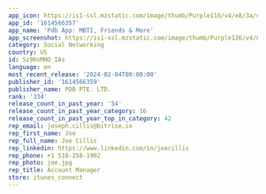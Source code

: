 ```yaml
---
app_icon: https://is1-ssl.mzstatic.com/image/thumb/Purple116/v4/e8/3a/e1/e83ae187-ad2a-a144-1dab-9a842b4f5b58/AppIcon-0-0-1x_U007emarketing-0-6-0-85-220.png/1024x1024bb.png
app_id: '1614566357'
app_name: 'Pdb App: MBTI, Friends & More'
app_screenshot: https://is1-ssl.mzstatic.com/image/thumb/Purple126/v4/89/05/60/89056038-6009-0148-d2ce-1be0a7059e84/7d707cbd-3b2e-44c2-a6d0-83364fa0ae28_20230615@1x.jpg/1242x2688bb.png
category: Social Networking
country: US
id: Sz9KnMHD_IAs
language: en
most_recent_release: '2024-02-04T00:00:00'
publisher_id: '1614566359'
publisher_name: PDB PTE. LTD.
rank: '334'
release_count_in_past_year: '54'
release_count_in_past_year_category: 16
release_count_in_past_year_top_in_category: 42
rep_email: joseph.cillis@bitrise.io
rep_first_name: Joe
rep_full_name: Joe Cillis
rep_linkedin: https://www.linkedin.com/in/joecillis
rep_phone: +1 518-258-1902
rep_photo: joe.jpg
rep_title: Account Manager
store: itunes_connect
---
```

